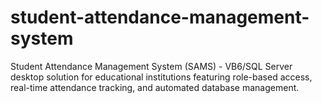 # student-attendance-management-system
Student Attendance Management System (SAMS) - VB6/SQL Server desktop solution for educational institutions featuring role-based access, real-time attendance tracking, and automated database management.

